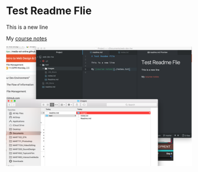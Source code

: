 # Test Readme Flie

This is a new line

My [course notes](./notes.txt)

![Image of My Atom Editor](./images/screenshot.png)
